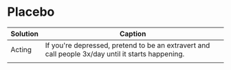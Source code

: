 # Placebo

| Solution | Caption                                                                                           |
| -------- | ------------------------------------------------------------------------------------------------- |
| Acting   | If you're depressed, pretend to be an extravert and call people 3x/day until it starts happening. |
|          |                                                                                                   |
